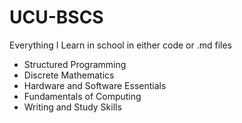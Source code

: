 # UCU-BSCS
Everything I Learn in school in either code or .md files


- Structured Programming 
- Discrete Mathematics 
- Hardware and Software Essentials
- Fundamentals of Computing 
- Writing and Study Skills